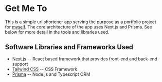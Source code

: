 # Get Me To

This is a simple url shortener app serving the purpose as a portfolio project for [myself](https://stevenabadie.com). The core architecture of the app uses Next.js and Prisma. See below for more detail in the tools and libraries used.

## Software Libraries and Frameworks Used

- [Next.js](https://nextjs.org) -- React based framework that provides front-end and back-end support
- [Tailwind CSS](https://tailwindcss.com/) -- CSS Framework
- [Prisma](https://prisma.io) -- Node.js and Typescript ORM
